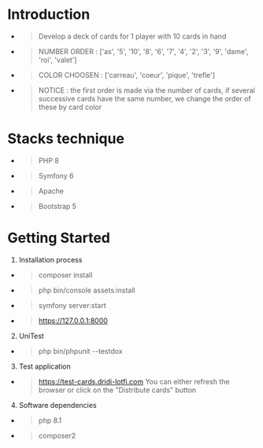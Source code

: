 # Introduction
- > Develop a deck of cards for 1 player with 10 cards in hand
- > NUMBER ORDER : ['as', '5', '10', '8', '6', '7', '4', '2', '3', '9', 'dame', 'roi', 'valet']
- >  COLOR CHOOSEN : ['carreau', 'coeur', 'pique', 'trefle']

- > NOTICE : the first order is made via the number of cards, if several successive cards have the same number, we change the order of these by card color  

# Stacks technique
- > PHP 8 
- > Symfony 6 
- > Apache
- > Bootstrap 5  

# Getting Started
1.	Installation process
- > composer install
- > php bin/console assets:install
- > symfony server:start  
- > https://127.0.0.1:8000

2. UniTest
- > php bin/phpunit --testdox

3. Test application
- > https://test-cards.dridi-lotfi.com You can either refresh the browser or click on the "Distribute cards" button

4. Software dependencies
- > php 8.1
- > composer2